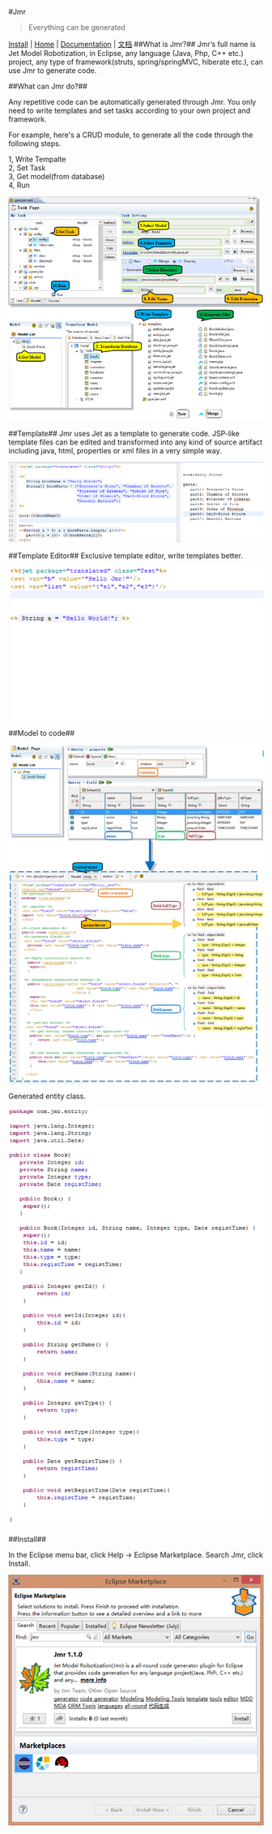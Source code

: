 #Jmr

> Everything can be generated

[Install](#1) |
<a href="http://www.jmr-source.com" target="_blank">Home</a> | 
<a href="http://www.jmr-source.com/doc/en/index.html" target="_blank">Documentation</a> |
<a href="http://www.jmr-source.com/doc/zh/index.html">文档</a>
##What is Jmr?##
Jmr’s full name is Jet Model Robotization, in Eclipse, any language (Java, Php, C++ etc.) project, any type of framework(struts, spring/springMVC, hiberate etc.), can use Jmr to generate code.


##What can Jmr do?##

Any repetitive code can be automatically generated through Jmr. You only need to write templates and set tasks according to your own project and framework.

For example, here's a CRUD module, to generate all the code through the following steps.

1, Write Tempalte   
2, Set Task  
3, Get model(from database)  
4, Run

![](image/1.png)

##Template##
Jmr uses Jet as a template to generate code. JSP-like template files can be edited and transformed into any kind of source artifact including java, html, properties or xml files in a very simple way.

![](image/2.png)

##Template Editor##
Exclusive template editor, write templates better.

![](image/6.gif)

##Model to code##

![](image/3.png)

Generated entity class.

![](image/4.png)

##<span id="1">Install</span>##

In the Eclipse menu bar, click Help -> Eclipse Marketplace. Search Jmr, click Install.

![](image/5.png)
